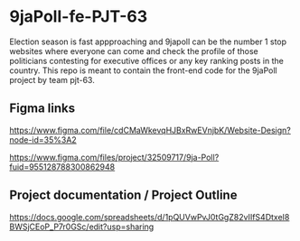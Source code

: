 # 9jaPoll-fe-PJT-63
Election season is fast appproaching and 9japoll can be the number 1 stop websites where everyone can come and check the profile of those politicians contesting for executive offices or any key ranking posts in the country. This repo is meant to contain the front-end code for the 9jaPoll project by team pjt-63.

## Figma links
https://www.figma.com/file/cdCMaWkevqHJBxRwEVnjbK/Website-Design?node-id=35%3A2

https://www.figma.com/files/project/32509717/9ja-Poll?fuid=955128788300862948

## Project documentation / Project Outline
https://docs.google.com/spreadsheets/d/1pQUVwPvJ0tGgZ82vIIfS4DtxeI8BWSjCEoP_P7r0GSc/edit?usp=sharing
